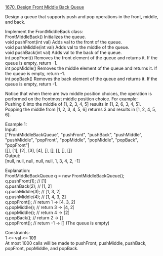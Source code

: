 [1670. Design Front Middle Back Queue](https://leetcode.com/problems/design-front-middle-back-queue/)




Design a queue that supports push and pop operations in the front, middle, and back.            

Implement the FrontMiddleBack class:           
FrontMiddleBack() Initializes the queue.        
void pushFront(int val) Adds val to the front of the queue.    
void pushMiddle(int val) Adds val to the middle of the queue.    
void pushBack(int val) Adds val to the back of the queue.     
int popFront() Removes the front element of the queue and returns it. If the queue is empty, return -1.     
int popMiddle() Removes the middle element of the queue and returns it. If the queue is empty, return -1.    
int popBack() Removes the back element of the queue and returns it. If the queue is empty, return -1.     

Notice that when there are two middle position choices, the operation is performed on the frontmost middle position choice. For example:    
Pushing 6 into the middle of [1, 2, 3, 4, 5] results in [1, 2, 6, 3, 4, 5].    
Popping the middle from [1, 2, 3, 4, 5, 6] returns 3 and results in [1, 2, 4, 5, 6].     

Example 1:     
Input:      
["FrontMiddleBackQueue", "pushFront", "pushBack", "pushMiddle", "pushMiddle", "popFront", "popMiddle", "popMiddle", "popBack", "popFront"]    
[[], [1], [2], [3], [4], [], [], [], [], []]     
Output:       
[null, null, null, null, null, 1, 3, 4, 2, -1]     

Explanation:       
FrontMiddleBackQueue q = new FrontMiddleBackQueue();      
q.pushFront(1);   // [1]    
q.pushBack(2);    // [1, 2]      
q.pushMiddle(3);  // [1, 3, 2]     
q.pushMiddle(4);  // [1, 4, 3, 2]     
q.popFront();     // return 1 -> [4, 3, 2]     
q.popMiddle();    // return 3 -> [4, 2]    
q.popMiddle();    // return 4 -> [2]     
q.popBack();      // return 2 -> []    
q.popFront();     // return -1 -> [] (The queue is empty)     

Constraints:      
1 <= val <= 109       
At most 1000 calls will be made to pushFront, pushMiddle, pushBack, popFront, popMiddle, and popBack.        
